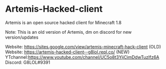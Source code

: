 # Artemis-Hacked-client
Artemis is an open source hacked client for Minecraft 1.8

Note: This is an old version of Artemis, dm on discord for new version/updates

Website: https://sites.google.com/view/artemis-minecraft-hack-client (OLD)
Website: https://artemis-hacked-client--g8lol.repl.co/ (NEW)
YTchannel:https://www.youtube.com/channel/UC5o8t3YijCimDdwTuzIfz6A
Discord: G8LOL#9391
